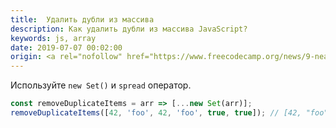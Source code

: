```yaml
---
title:  Удалить дубли из массива
description: Как удалить дубли из массива JavaScript?
keywords: js, array
date: 2019-07-07 00:02:00
origin: <a rel="nofollow" href="https://www.freecodecamp.org/news/9-neat-javascript-tricks-e2742f2735c3/" target="_blank">Learn these neat JavaScript tricks in less than 5 minutes</a>
---
```


Используйте ```new Set()``` и ```spread``` оператор.

```js
const removeDuplicateItems = arr => [...new Set(arr)];
removeDuplicateItems([42, 'foo', 42, 'foo', true, true]); // [42, "foo", true]
```
